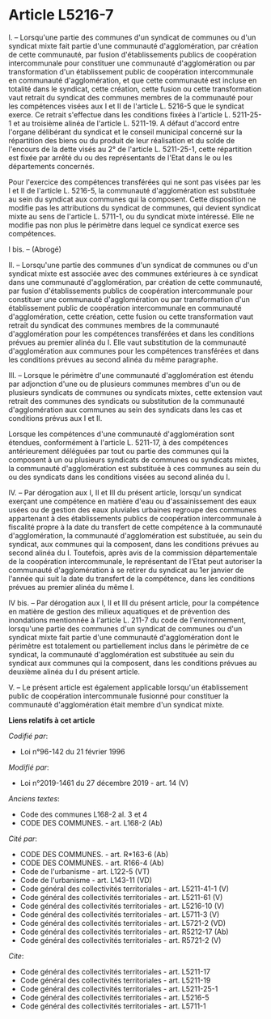 # Article L5216-7

I. – Lorsqu'une partie des communes d'un syndicat de communes ou d'un syndicat mixte fait partie d'une communauté
d'agglomération, par création de cette communauté, par fusion d'établissements publics de coopération intercommunale pour
constituer une communauté d'agglomération ou par transformation d'un établissement public de coopération intercommunale en
communauté d'agglomération, et que cette communauté est incluse en totalité dans le syndicat, cette création, cette fusion ou
cette transformation vaut retrait du syndicat des communes membres de la communauté pour les compétences visées aux I et II
de l'article L. 5216-5 que le syndicat exerce. Ce retrait s'effectue dans les conditions fixées à l'article L. 5211-25-1 et
au troisième alinéa de l'article L. 5211-19. A défaut d'accord entre l'organe délibérant du syndicat et le conseil municipal
concerné sur la répartition des biens ou du produit de leur réalisation et du solde de l'encours de la dette visés au 2° de
l'article L. 5211-25-1, cette répartition est fixée par arrêté du ou des représentants de l'Etat dans le ou les départements
concernés.

Pour l'exercice des compétences transférées qui ne sont pas visées par les I et II de l'article L. 5216-5, la communauté
d'agglomération est substituée au sein du syndicat aux communes qui la composent. Cette disposition ne modifie pas les
attributions du syndicat de communes, qui devient syndicat mixte au sens de l'article L. 5711-1, ou du syndicat mixte
intéressé. Elle ne modifie pas non plus le périmètre dans lequel ce syndicat exerce ses compétences.

I bis. – (Abrogé)

II. – Lorsqu'une partie des communes d'un syndicat de communes ou d'un syndicat mixte est associée avec des communes
extérieures à ce syndicat dans une communauté d'agglomération, par création de cette communauté, par fusion d'établissements
publics de coopération intercommunale pour constituer une communauté d'agglomération ou par transformation d'un établissement
public de coopération intercommunale en communauté d'agglomération, cette création, cette fusion ou cette transformation vaut
retrait du syndicat des communes membres de la communauté d'agglomération pour les compétences transférées et dans les
conditions prévues au premier alinéa du I. Elle vaut substitution de la communauté d'agglomération aux communes pour les
compétences transférées et dans les conditions prévues au second alinéa du même paragraphe.

III. – Lorsque le périmètre d'une communauté d'agglomération est étendu par adjonction d'une ou de plusieurs communes membres
d'un ou de plusieurs syndicats de communes ou syndicats mixtes, cette extension vaut retrait des communes des syndicats ou
substitution de la communauté d'agglomération aux communes au sein des syndicats dans les cas et conditions prévus aux I et
II.

Lorsque les compétences d'une communauté d'agglomération sont étendues, conformément à l'article L. 5211-17, à des
compétences antérieurement déléguées par tout ou partie des communes qui la composent à un ou plusieurs syndicats de communes
ou syndicats mixtes, la communauté d'agglomération est substituée à ces communes au sein du ou des syndicats dans les
conditions visées au second alinéa du I.

IV. – Par dérogation aux I, II et III du présent article, lorsqu'un syndicat exerçant une compétence en matière d'eau ou
d'assainissement des eaux usées ou de gestion des eaux pluviales urbaines regroupe des communes appartenant à des
établissements publics de coopération intercommunale à fiscalité propre à la date du transfert de cette compétence à la
communauté d'agglomération, la communauté d'agglomération est substituée, au sein du syndicat, aux communes qui la composent,
dans les conditions prévues au second alinéa du I. Toutefois, après avis de la commission départementale de la coopération
intercommunale, le représentant de l'Etat peut autoriser la communauté d'agglomération à se retirer du syndicat au 1er
janvier de l'année qui suit la date du transfert de la compétence, dans les conditions prévues au premier alinéa du même I.

IV bis. – Par dérogation aux I, II et III du présent article, pour la compétence en matière de gestion des milieux aquatiques
et de prévention des inondations mentionnée à l'article L. 211-7 du code de l'environnement, lorsqu'une partie des communes
d'un syndicat de communes ou d'un syndicat mixte fait partie d'une communauté d'agglomération dont le périmètre est
totalement ou partiellement inclus dans le périmètre de ce syndicat, la communauté d'agglomération est substituée au sein du
syndicat aux communes qui la composent, dans les conditions prévues au deuxième alinéa du I du présent article.

V. – Le présent article est également applicable lorsqu'un établissement public de coopération intercommunale fusionné pour
constituer la communauté d'agglomération était membre d'un syndicat mixte.

**Liens relatifs à cet article**

_Codifié par_:

  - Loi n°96-142 du 21 février 1996

_Modifié par_:

  - Loi n°2019-1461 du 27 décembre 2019 - art. 14 (V)

_Anciens textes_:

  - Code des communes L168-2 al. 3 et 4
  - CODE DES COMMUNES. - art. L168-2 (Ab)

_Cité par_:

  - CODE DES COMMUNES. - art. R*163-6 (Ab)
  - CODE DES COMMUNES. - art. R166-4 (Ab)
  - Code de l'urbanisme - art. L122-5 (VT)
  - Code de l'urbanisme - art. L143-11 (VD)
  - Code général des collectivités territoriales - art. L5211-41-1 (V)
  - Code général des collectivités territoriales - art. L5211-61 (V)
  - Code général des collectivités territoriales - art. L5216-10 (V)
  - Code général des collectivités territoriales - art. L5711-3 (V)
  - Code général des collectivités territoriales - art. L5721-2 (VD)
  - Code général des collectivités territoriales - art. R5212-17 (Ab)
  - Code général des collectivités territoriales - art. R5721-2 (V)

_Cite_:

  - Code général des collectivités territoriales - art. L5211-17
  - Code général des collectivités territoriales - art. L5211-19
  - Code général des collectivités territoriales - art. L5211-25-1
  - Code général des collectivités territoriales - art. L5216-5
  - Code général des collectivités territoriales - art. L5711-1
